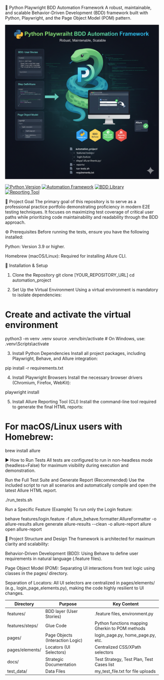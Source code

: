 🐍 Python Playwright BDD Automation Framework
A robust, maintainable, and scalable Behavior-Driven Development (BDD) framework built with Python, Playwright, and the Page Object Model (POM) pattern.

![Estructura del Framework Playwright BDD](./assets/framework_diagram.png)

[![Python Version](https://img.shields.io/badge/Python-3.9%2B-blue?logo=python)](https://www.python.org/)
[![Automation Framework](https://img.shields.io/badge/Framework-Playwright-brightgreen?logo=playwright)](https://playwright.dev/)
[![BDD Library](https://img.shields.io/badge/BDD-Behave-yellow)](https://behave.readthedocs.io/)
[![Reporting Tool](https://img.shields.io/badge/Reports-Allure-red?logo=allure-report)](https://allurereport.org/)


🎯 Project Goal
The primary goal of this repository is to serve as a professional practice portfolio demonstrating proficiency in modern E2E testing techniques. It focuses on maximizing test coverage of critical user paths while prioritizing code maintainability and readability through the BDD approach.

⚙️ Prerequisites
Before running the tests, ensure you have the following installed:

Python: Version 3.9 or higher.

Homebrew (macOS/Linux): Required for installing Allure CLI.

🚀 Installation & Setup
1. Clone the Repository
git clone [YOUR_REPOSITORY_URL]
cd automation_project

2. Set Up the Virtual Environment
Using a virtual environment is mandatory to isolate dependencies:

# Create and activate the virtual environment
python3 -m venv .venv
source .venv/bin/activate  # On Windows, use: .venv\Scripts\activate

3. Install Python Dependencies
Install all project packages, including Playwright, Behave, and Allure integration:

pip install -r requirements.txt

4. Install Playwright Browsers
Install the necessary browser drivers (Chromium, Firefox, WebKit):

playwright install

5. Install Allure Reporting Tool (CLI)
Install the command-line tool required to generate the final HTML reports:

# For macOS/Linux users with Homebrew:
brew install allure

▶️ How to Run Tests
All tests are configured to run in non-headless mode (headless=False) for maximum visibility during execution and demonstration.

Run the Full Test Suite and Generate Report (Recommended)
Use the included script to run all scenarios and automatically compile and open the latest Allure HTML report.

./run_tests.sh

Run a Specific Feature (Example)
To run only the Login feature:

behave features/login.feature -f allure_behave.formatter:AllureFormatter -o allure-results
allure generate allure-results --clean -o allure-report
allure open allure-report

📂 Project Structure and Design
The framework is architected for maximum clarity and scalability:

Behavior-Driven Development (BDD): Using Behave to define user requirements in natural language (.feature files).

Page Object Model (POM): Separating UI interactions from test logic using classes in the pages/ directory.

Separation of Locators: All UI selectors are centralized in pages/elements/ (e.g., login_page_elements.py), making the code highly resilient to UI changes.

| Directory        | Purpose                         | Key Content                                      |
|------------------|---------------------------------|-------------------------------------------------|
| features/        | BDD layer (User Stories)        | .feature files, environment.py                  |
| features/steps/  | Glue Code                       | Python functions mapping Gherkin to POM methods |
| pages/           | Page Objects (Interaction Logic)| login_page.py, home_page.py, etc.               |
| pages/elements/  | Locators (UI Selectors)         | Centralized CSS/XPath selectors                 |
| docs/            | Strategic Documentation         | Test Strategy, Test Plan, Test Cases list       |
| test_data/       | Data Files                      | my_test_file.txt for file uploads               |

